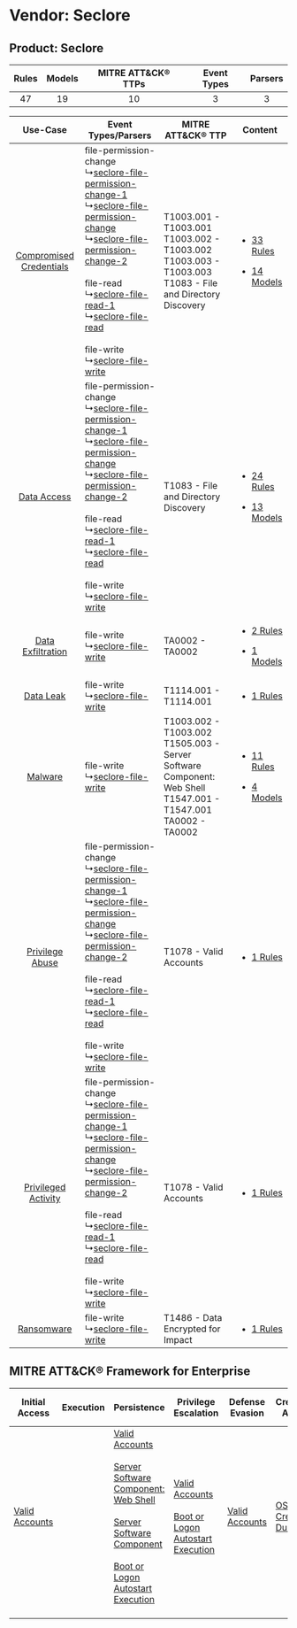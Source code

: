 Vendor: Seclore
===============
Product: Seclore
----------------
| Rules | Models | MITRE ATT&CK® TTPs | Event Types | Parsers |
|:-----:|:------:|:------------------:|:-----------:|:-------:|
|  47   |   19   |         10         |      3      |    3    |

|    Use-Case    | Event Types/Parsers    | MITRE ATT&CK® TTP    | Content    |
|:----:| ---- | ---- | ---- |
| [Compromised Credentials](../../../UseCases/uc_compromised_credentials.md) |  file-permission-change<br> ↳[seclore-file-permission-change-1](Ps/pC_seclorefilepermissionchange1.md)<br> ↳[seclore-file-permission-change](Ps/pC_seclorefilepermissionchange.md)<br> ↳[seclore-file-permission-change-2](Ps/pC_seclorefilepermissionchange2.md)<br><br> file-read<br> ↳[seclore-file-read-1](Ps/pC_seclorefileread1.md)<br> ↳[seclore-file-read](Ps/pC_seclorefileread.md)<br><br> file-write<br> ↳[seclore-file-write](Ps/pC_seclorefilewrite.md)<br> | T1003.001 - T1003.001<br>T1003.002 - T1003.002<br>T1003.003 - T1003.003<br>T1083 - File and Directory Discovery<br>       | [<ul><li>33 Rules</li></ul><ul><li>14 Models</li></ul>](RM/r_m_seclore_seclore_Compromised_Credentials.md) |
|    [Data Access](../../../UseCases/uc_data_access.md)    |  file-permission-change<br> ↳[seclore-file-permission-change-1](Ps/pC_seclorefilepermissionchange1.md)<br> ↳[seclore-file-permission-change](Ps/pC_seclorefilepermissionchange.md)<br> ↳[seclore-file-permission-change-2](Ps/pC_seclorefilepermissionchange2.md)<br><br> file-read<br> ↳[seclore-file-read-1](Ps/pC_seclorefileread1.md)<br> ↳[seclore-file-read](Ps/pC_seclorefileread.md)<br><br> file-write<br> ↳[seclore-file-write](Ps/pC_seclorefilewrite.md)<br> | T1083 - File and Directory Discovery<br>    | [<ul><li>24 Rules</li></ul><ul><li>13 Models</li></ul>](RM/r_m_seclore_seclore_Data_Access.md)    |
|       [Data Exfiltration](../../../UseCases/uc_data_exfiltration.md)       |  file-write<br> ↳[seclore-file-write](Ps/pC_seclorefilewrite.md)<br>    | TA0002 - TA0002<br>    | [<ul><li>2 Rules</li></ul><ul><li>1 Models</li></ul>](RM/r_m_seclore_seclore_Data_Exfiltration.md)         |
|    [Data Leak](../../../UseCases/uc_data_leak.md)    |  file-write<br> ↳[seclore-file-write](Ps/pC_seclorefilewrite.md)<br>    | T1114.001 - T1114.001<br>    | [<ul><li>1 Rules</li></ul>](RM/r_m_seclore_seclore_Data_Leak.md)    |
|    [Malware](../../../UseCases/uc_malware.md)    |  file-write<br> ↳[seclore-file-write](Ps/pC_seclorefilewrite.md)<br>    | T1003.002 - T1003.002<br>T1505.003 - Server Software Component: Web Shell<br>T1547.001 - T1547.001<br>TA0002 - TA0002<br> | [<ul><li>11 Rules</li></ul><ul><li>4 Models</li></ul>](RM/r_m_seclore_seclore_Malware.md)    |
|         [Privilege Abuse](../../../UseCases/uc_privilege_abuse.md)         |  file-permission-change<br> ↳[seclore-file-permission-change-1](Ps/pC_seclorefilepermissionchange1.md)<br> ↳[seclore-file-permission-change](Ps/pC_seclorefilepermissionchange.md)<br> ↳[seclore-file-permission-change-2](Ps/pC_seclorefilepermissionchange2.md)<br><br> file-read<br> ↳[seclore-file-read-1](Ps/pC_seclorefileread1.md)<br> ↳[seclore-file-read](Ps/pC_seclorefileread.md)<br><br> file-write<br> ↳[seclore-file-write](Ps/pC_seclorefilewrite.md)<br> | T1078 - Valid Accounts<br>    | [<ul><li>1 Rules</li></ul>](RM/r_m_seclore_seclore_Privilege_Abuse.md)    |
|     [Privileged Activity](../../../UseCases/uc_privileged_activity.md)     |  file-permission-change<br> ↳[seclore-file-permission-change-1](Ps/pC_seclorefilepermissionchange1.md)<br> ↳[seclore-file-permission-change](Ps/pC_seclorefilepermissionchange.md)<br> ↳[seclore-file-permission-change-2](Ps/pC_seclorefilepermissionchange2.md)<br><br> file-read<br> ↳[seclore-file-read-1](Ps/pC_seclorefileread1.md)<br> ↳[seclore-file-read](Ps/pC_seclorefileread.md)<br><br> file-write<br> ↳[seclore-file-write](Ps/pC_seclorefilewrite.md)<br> | T1078 - Valid Accounts<br>    | [<ul><li>1 Rules</li></ul>](RM/r_m_seclore_seclore_Privileged_Activity.md)    |
|    [Ransomware](../../../UseCases/uc_ransomware.md)    |  file-write<br> ↳[seclore-file-write](Ps/pC_seclorefilewrite.md)<br>    | T1486 - Data Encrypted for Impact<br>    | [<ul><li>1 Rules</li></ul>](RM/r_m_seclore_seclore_Ransomware.md)    |

MITRE ATT&CK® Framework for Enterprise
--------------------------------------
| Initial Access                                                      | Execution | Persistence                                                                                                                                                                                                                                                                                                                          | Privilege Escalation                                                                                                                                      | Defense Evasion                                                     | Credential Access                                                          | Discovery                                                                         | Lateral Movement | Collection                                                            | Command and Control | Exfiltration | Impact                                                                         |
| ------------------------------------------------------------------- | --------- | ------------------------------------------------------------------------------------------------------------------------------------------------------------------------------------------------------------------------------------------------------------------------------------------------------------------------------------ | --------------------------------------------------------------------------------------------------------------------------------------------------------- | ------------------------------------------------------------------- | -------------------------------------------------------------------------- | --------------------------------------------------------------------------------- | ---------------- | --------------------------------------------------------------------- | ------------------- | ------------ | ------------------------------------------------------------------------------ |
| [Valid Accounts](https://attack.mitre.org/techniques/T1078)<br><br> |           | [Valid Accounts](https://attack.mitre.org/techniques/T1078)<br><br>[Server Software Component: Web Shell](https://attack.mitre.org/techniques/T1505/003)<br><br>[Server Software Component](https://attack.mitre.org/techniques/T1505)<br><br>[Boot or Logon Autostart Execution](https://attack.mitre.org/techniques/T1547)<br><br> | [Valid Accounts](https://attack.mitre.org/techniques/T1078)<br><br>[Boot or Logon Autostart Execution](https://attack.mitre.org/techniques/T1547)<br><br> | [Valid Accounts](https://attack.mitre.org/techniques/T1078)<br><br> | [OS Credential Dumping](https://attack.mitre.org/techniques/T1003)<br><br> | [File and Directory Discovery](https://attack.mitre.org/techniques/T1083)<br><br> |                  | [Email Collection](https://attack.mitre.org/techniques/T1114)<br><br> |                     |              | [Data Encrypted for Impact](https://attack.mitre.org/techniques/T1486)<br><br> |